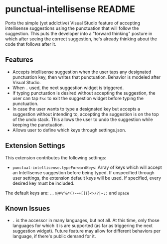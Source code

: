 # punctual-intellisense README

Ports the simple (yet addictive) Visual Studio feature of accepting intellisense suggestions using the punctuation that will follow the suggestion. This puts the developer into a "forward thinking" posture in which after seeing the correct suggestion, he's already thinking about the code that follows after it.

## Features

* Accepts intellisense suggestion when the user taps any designated punctuation key, then writes that punctuation. Behavior is modeled after Visual Studio.
* When `.` used, the next suggestion widget is triggered.
* If typing punctuation is desired without accepting the suggestion, the user can tap `Esc` to exit the suggestion widget before typing the punctuation.
* In case the user wants to type a designated key but accepts a suggestion without intending to, accepting the suggestion is on the top of the undo stack. This allows the user to undo the suggestion while keeping the punctuation.
* Allows user to define which keys through settings.json.


<!-- For example if there is an image subfolder under your extension project workspace:

\!\[feature X\]\(images/feature-x.png\)

> Tip: Many popular extensions utilize animations. This is an excellent way to show off your extension! We recommend short, focused animations that are easy to follow. -->

## Extension Settings

This extension contributes the following settings:

* `punctual-intellisense.typeForwardKeys`: Array of keys which will accept an Intellisense suggestion before being typed. If unspecified through user settings, the extension default keys will be used. If specified, every desired key must be included.

The default keys are: `.,!@#%^&*()-=+[]{}<>/?|~;:` and `space`

## Known Issues

* `.` is the accessor in many languages, but not all. At this time, only those languages for which it is are supported (as far as triggering the next suggestion widget). Future feature may allow for different behaviors per language, if there's public demand for it.

<!-- ## Release Notes

### 1.0.0

Initial release of ...

-----------------------------------------------------------------------------------------------------------

## Working with Markdown

**Note:** You can author your README using Visual Studio Code.  Here are some useful editor keyboard shortcuts:

* Split the editor (`Cmd+\` on OSX or `Ctrl+\` on Windows and Linux)
* Toggle preview (`Shift+CMD+V` on OSX or `Shift+Ctrl+V` on Windows and Linux)
* Press `Ctrl+Space` (Windows, Linux) or `Cmd+Space` (OSX) to see a list of Markdown snippets

### For more information

* [Visual Studio Code's Markdown Support](http://code.visualstudio.com/docs/languages/markdown)
* [Markdown Syntax Reference](https://help.github.com/articles/markdown-basics/)